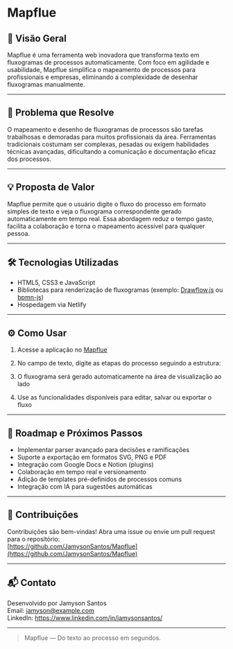 # Mapflue

## 🚀 Visão Geral
Mapflue é uma ferramenta web inovadora que transforma texto em fluxogramas de processos automaticamente. Com foco em agilidade e usabilidade, Mapflue simplifica o mapeamento de processos para profissionais e empresas, eliminando a complexidade de desenhar fluxogramas manualmente.

---

## 🎯 Problema que Resolve
O mapeamento e desenho de fluxogramas de processos são tarefas trabalhosas e demoradas para muitos profissionais da área. Ferramentas tradicionais costumam ser complexas, pesadas ou exigem habilidades técnicas avançadas, dificultando a comunicação e documentação eficaz dos processos.

---

## 💡 Proposta de Valor
Mapflue permite que o usuário digite o fluxo do processo em formato simples de texto e veja o fluxograma correspondente gerado automaticamente em tempo real. Essa abordagem reduz o tempo gasto, facilita a colaboração e torna o mapeamento acessível para qualquer pessoa.

---

## 🛠 Tecnologias Utilizadas
- HTML5, CSS3 e JavaScript  
- Bibliotecas para renderização de fluxogramas (exemplo: [Drawflow.js](https://jerosoler.github.io/Drawflow/) ou [bpmn-js](https://bpmn.io/toolkit/bpmn-js/))  
- Hospedagem via Netlify

---

## ⚙️ Como Usar
1. Acesse a aplicação no [Mapflue](https://mapflue.netlify.app/)  
2. No campo de texto, digite as etapas do processo seguindo a estrutura:

3. O fluxograma será gerado automaticamente na área de visualização ao lado  
4. Use as funcionalidades disponíveis para editar, salvar ou exportar o fluxo  

---

## 📅 Roadmap e Próximos Passos
- Implementar parser avançado para decisões e ramificações  
- Suporte a exportação em formatos SVG, PNG e PDF  
- Integração com Google Docs e Notion (plugins)  
- Colaboração em tempo real e versionamento  
- Adição de templates pré-definidos de processos comuns  
- Integração com IA para sugestões automáticas  

---

## 🤝 Contribuições
Contribuições são bem-vindas! Abra uma issue ou envie um pull request para o repositório:  
[https://github.com/JamysonSantos/Mapflue](https://github.com/JamysonSantos/Mapflue)

---

## 📬 Contato
Desenvolvido por Jamyson Santos  
Email: jamyson@example.com  
LinkedIn: https://www.linkedin.com/in/jamysonsantos/

---

> Mapflue — Do texto ao processo em segundos.

